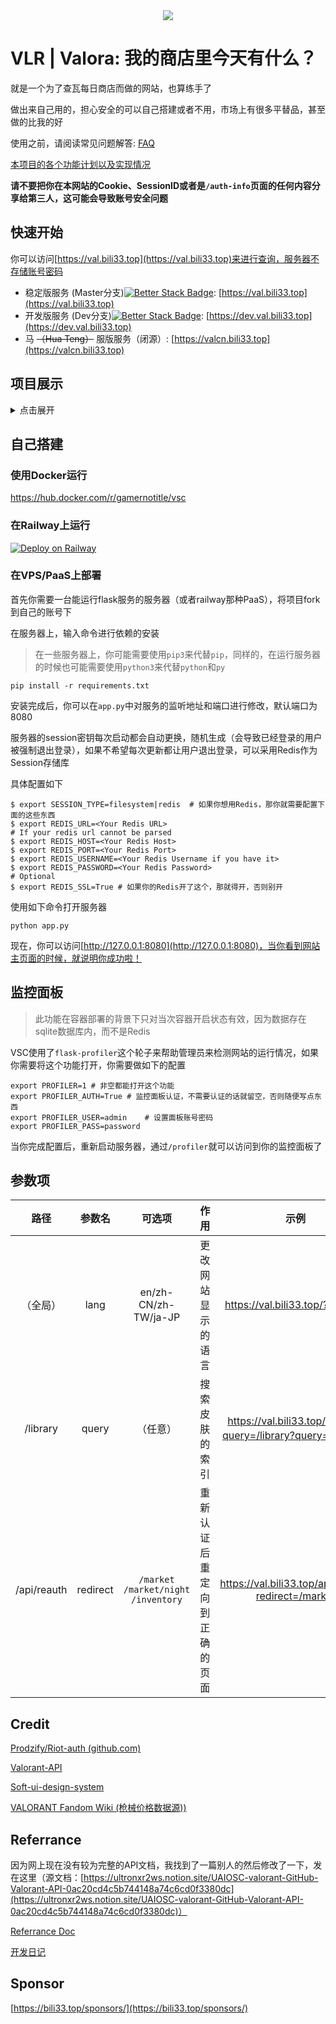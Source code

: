 <div align="center">
<img src='https://cdn.jsdelivr.net/gh/GamerNoTitle/VALORA@dev/assets/img/head.png'>
</div>

# VLR | Valora: 我的商店里今天有什么？

就是一个为了查瓦每日商店而做的网站，也算练手了

做出来自己用的，担心安全的可以自己搭建或者不用，市场上有很多平替品，甚至做的比我的好

使用之前，请阅读常见问题解答: [FAQ](https://gamernotitle.notion.site/gamernotitle/VALORA-FAQ-86f072f8cebf4a8d9453a795b24cd507#eac12e01944f4e279ff7da7b19900bb9)

[本项目的各个功能计划以及实现情况](https://github.com/users/GamerNoTitle/projects/1)

**请不要把你在本网站的Cookie、SessionID或者是`/auth-info`页面的任何内容分享给第三人，这可能会导致账号安全问题**

## 快速开始

你可以访问[https://val.bili33.top](https://val.bili33.top)来进行查询，服务器不存储账号密码

- 稳定版服务 (Master分支)[![Better Stack Badge](https://uptime.betterstack.com/status-badges/v1/monitor/ppaf.svg)](https://uptime.betterstack.com/?utm_source=status_badge): [https://val.bili33.top](https://val.bili33.top)
- 开发版服务 (Dev分支)[![Better Stack Badge](https://uptime.betterstack.com/status-badges/v1/monitor/rom0.svg)](https://uptime.betterstack.com/?utm_source=status_badge): [https://dev.val.bili33.top](https://dev.val.bili33.top)
- 马 <del>（Hua Teng）</del> 服版服务（闭源）: [https://valcn.bili33.top](https://valcn.bili33.top)

## 项目展示

<details>
<summary>点击展开</summary>
<div align="center">
<img src="https://cdn.jsdelivr.net/gh/Vikutorika/newassets@master/img/Github/Valora/CN/login.png" alt="登录页面" title="登录页面">
登录页面<br>
<hr>
<img src="https://cdn.jsdelivr.net/gh/Vikutorika/newassets@master/img/Github/Valora/CN/market.png" alt="每日商店" title="每日商店">
每日商店<br>
<hr>
<img src="https://cdn.jsdelivr.net/gh/Vikutorika/newassets@master/img/Github/Valora/CN/skin-level-preview.png" alt="皮肤等级/炫彩预览" title="皮肤等级/炫彩预览">
皮肤等级/炫彩预览<br>
<hr>
<img src="https://cdn.jsdelivr.net/gh/Vikutorika/newassets@master/img/Github/Valora/CN/accessory.png" alt="配件商店" title="配件商店">
配件商店<br>
<hr>
<img src="https://cdn.jsdelivr.net/gh/Vikutorika/newassets@master/img/Github/Valora/CN/accessory-card-preview.png" alt="配件商店：玩家卡面展示" title="配件商店：玩家卡面展示">
配件商店：玩家卡面展示<br>
<hr>
<img src="https://cdn.jsdelivr.net/gh/Vikutorika/newassets@master/img/Github/Valora/CN/inventory.png" alt="个人库存" title="个人库存">
个人库存<br>
<hr>
<img src="https://cdn.jsdelivr.net/gh/Vikutorika/newassets@master/img/Github/Valora/CN/library.png" alt="皮肤库" title="皮肤库">
皮肤库（无需登录）<br>
<hr>
<img src="https://cdn.jsdelivr.net/gh/Vikutorika/newassets@master/img/Github/Valora/CN/translation.png" alt="翻译表" title="翻译表">
翻译表（无需登录）
</div>
</details>

## 自己搭建

### 使用Docker运行

<https://hub.docker.com/r/gamernotitle/vsc>

### 在Railway上运行

[![Deploy on Railway](https://railway.app/button.svg)](https://railway.app/template/JuUPyU?referralCode=U8coe_)

### 在VPS/PaaS上部署

首先你需要一台能运行flask服务的服务器（或者railway那种PaaS），将项目fork到自己的账号下

在服务器上，输入命令进行依赖的安装

> 在一些服务器上，你可能需要使用`pip3`来代替`pip`，同样的，在运行服务器的时候也可能需要使用`python3`来代替`python`和`py`

```shell
pip install -r requirements.txt
```

安装完成后，你可以在`app.py`中对服务的监听地址和端口进行修改，默认端口为8080

服务器的session密钥每次启动都会自动更换，随机生成（会导致已经登录的用户被强制退出登录），如果不希望每次更新都让用户退出登录，可以采用Redis作为Session存储库

具体配置如下

```shell
$ export SESSION_TYPE=filesystem|redis  # 如果你想用Redis，那你就需要配置下面的这些东西
$ export REDIS_URL=<Your Redis URL>
# If your redis url cannot be parsed
$ export REDIS_HOST=<Your Redis Host>
$ export REDIS_PORT=<Your Redis Port>
$ export REDIS_USERNAME=<Your Redis Username if you have it>
$ export REDIS_PASSWORD=<Your Redis Password>
# Optional
$ export REDIS_SSL=True # 如果你的Redis开了这个，那就得开，否则别开
```

使用如下命令打开服务器

```shell
python app.py
```

现在，你可以访问[http://127.0.0.1:8080](http://127.0.0.1:8080)，当你看到网站主页面的时候，就说明你成功啦！

## 监控面板

> 此功能在容器部署的背景下只对当次容器开启状态有效，因为数据存在sqlite数据库内，而不是Redis

VSC使用了`flask-profiler`这个轮子来帮助管理员来检测网站的运行情况，如果你需要将这个功能打开，你需要做如下的配置

```shell
export PROFILER=1 # 非空都能打开这个功能
export PROFILER_AUTH=True # 监控面板认证，不需要认证的话就留空，否则随便写点东西
export PROFILER_USER=admin    # 设置面板账号密码
export PROFILER_PASS=password
```

当你完成配置后，重新启动服务器，通过`/profiler`就可以访问到你的监控面板了

## 参数项

|    路径     |  参数名  |        可选项        |        作用        |                             示例                             |
| :---------: | :------: | :------------------: | :----------------: | :----------------------------------------------------------: |
|  （全局）   |   lang   | en/zh-CN/zh-TW/ja-JP | 更改网站显示的语言 |               <https://val.bili33.top/?lang=en>                |
|  /library   |  query   |       （任意）       |   搜索皮肤的索引   | <https://val.bili33.top/library/?query=/library?query=魔术火花> |
| /api/reauth | redirect | `/market` `/market/night` `/inventory` | 重新认证后重定向到正确的页面 | <https://val.bili33.top/api/reauth?redirect=/market> |

## Credit

[Prodzify/Riot-auth (github.com)](https://github.com/Prodzify/Riot-auth)

[Valorant-API](https://valorant-api.com/)

[Soft-ui-design-system](https://github.com/creativetimofficial/soft-ui-design-system)

[VALORANT Fandom Wiki (枪械价格数据源))](https://valorant.fandom.com/wiki/VALORANT_Wiki)

## Referrance

因为网上现在没有较为完整的API文档，我找到了一篇别人的然后修改了一下，发在这里（源文档：[https://ultronxr2ws.notion.site/UAIOSC-valorant-GitHub-Valorant-API-0ac20cd4c5b744148a74c6cd0f3380dc](https://ultronxr2ws.notion.site/UAIOSC-valorant-GitHub-Valorant-API-0ac20cd4c5b744148a74c6cd0f3380dc)）

[Referrance Doc](https://gamernotitle.notion.site/Valorant-API-baffa2069fb848a781664432564e94d0)

[开发日记](https://bili33.top/posts/Valorant-Shop-with-API/)

## Sponsor

[https://bili33.top/sponsors/](https://bili33.top/sponsors/)
